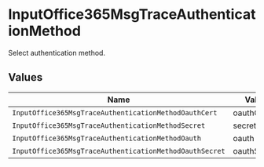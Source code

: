 # InputOffice365MsgTraceAuthenticationMethod

Select authentication method.


## Values

| Name                                                    | Value                                                   |
| ------------------------------------------------------- | ------------------------------------------------------- |
| `InputOffice365MsgTraceAuthenticationMethodOauthCert`   | oauthCert                                               |
| `InputOffice365MsgTraceAuthenticationMethodSecret`      | secret                                                  |
| `InputOffice365MsgTraceAuthenticationMethodOauth`       | oauth                                                   |
| `InputOffice365MsgTraceAuthenticationMethodOauthSecret` | oauthSecret                                             |